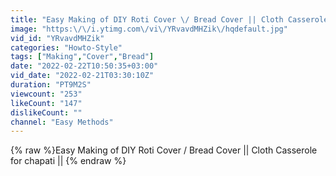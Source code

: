 ```yaml
---
title: "Easy Making of DIY Roti Cover \/ Bread Cover || Cloth Casserole for chapati ||"
image: "https:\/\/i.ytimg.com\/vi\/YRvavdMHZik\/hqdefault.jpg"
vid_id: "YRvavdMHZik"
categories: "Howto-Style"
tags: ["Making","Cover","Bread"]
date: "2022-02-22T10:50:35+03:00"
vid_date: "2022-02-21T03:30:10Z"
duration: "PT9M2S"
viewcount: "253"
likeCount: "147"
dislikeCount: ""
channel: "Easy Methods"
---
```

{% raw %}Easy Making of DIY Roti Cover / Bread Cover || Cloth Casserole for chapati || {% endraw %}
